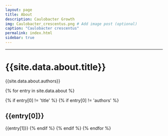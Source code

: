 ```yaml
---
layout: page
title: About
description: Caulobacter Growth
img: Caulobacter_crescentus.png # Add image post (optional)
caption: "Caulobacter crescentus"
permalink: index.html
sidebar: true
---
```


---


# {{site.data.about.title}}
{{site.data.about.authors}}

{% for entry in site.data.about %}

{% if entry[0] != 'title' %}
{% if entry[0] != 'authors' %}
## {{entry[0]}}
{{entry[1]}}
{% endif %}
{% endif %}
{% endfor %}
